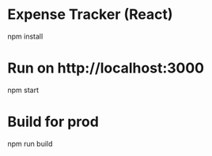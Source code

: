 # Expense Tracker (React)


npm install

# Run on http://localhost:3000
npm start

# Build for prod
npm run build
```

